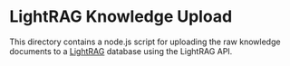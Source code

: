 # LightRAG Knowledge Upload

This directory contains a node.js script for uploading the raw knowledge documents to a [LightRAG](https://github.com/christroutner/LightRAG) database using the LightRAG API.